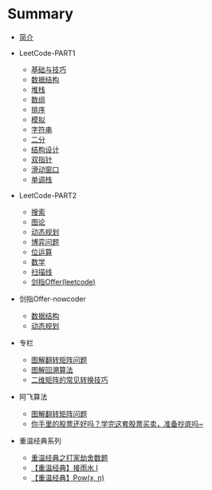 # Summary

* [简介](README.md)

* LeetCode-PART1

  * [基础与技巧](/docs/leetcode/classify/basic_skill.md)
  * [数据结构](/docs/leetcode/classify/structure.md)
  * [堆栈](/docs/leetcode/classify/heap_stack.md)
  * [数组](/docs/leetcode/classify/array.md)
  * [排序](/docs/leetcode/classify/sorting.md)
  * [模拟](/docs/leetcode/classify/simulation.md)
  * [字符串](/docs/leetcode/classify/string.md)
  * [二分](/docs/leetcode/classify/binary_search.md)
  * [结构设计](/docs/leetcode/classify/structure_design.md)
  * [双指针](/docs/leetcode/classify/two_pointers.md)
  * [滑动窗口](/docs/leetcode/classify/sliding_window.md)
  * [单调栈](/docs/leetcode/classify/monotonic_stack.md)

* LeetCode-PART2
  * [搜索](/docs/leetcode/classify/search.md)
  * [图论](/docs/leetcode/classify/graph.md)
  * [动态规划](/docs/leetcode/classify/dynamic_programing.md)
  * [博弈问题](/docs/leetcode/classify/game_problem.md)
  * [位运算](/docs/leetcode/classify/bit.md)
  * [数学](/docs/leetcode/classify/math.md)
  * [扫描线](/docs/leetcode/classify/sweep_line.md)
  * [剑指Offer(leetcode)](/docs/leetcode/swordoffer/swordoffer.md)

* 剑指Offer-nowcoder
  * [数据结构](/docs/swordoffer/structure.md)
  * [动态规划](/docs/swordoffer/dynamic_programing.md)

* 专栏

  * [图解翻转矩阵问题](/docs/articles/data_structures/matrix/图解翻转矩阵问题.md)
  * [图解回溯算法](/docs/articles/algorithm/backtracing/图解回溯算法.md)
  * [二维矩阵的常见转换技巧](/docs/articles/data_structures/matrix/二维矩阵的常见转换技巧.md)

* 阿飞算法

  * [图解翻转矩阵问题](https://mp.weixin.qq.com/s?__biz=MzIyMjczODEyMQ==&mid=2247484998&idx=1&sn=a9fbb88c41ef38182adf0e918c0b3159&chksm=e829a5e0df5e2cf639d027ce83077f7a4a3c24cac5ad4711067b0bdbb0d0d1326cb41b819c22#rd)

  - [你手里的股票还好吗？学完这套股票买卖，准备抄底吗~](https://mp.weixin.qq.com/s?__biz=MzIyMjczODEyMQ==&mid=2247484963&idx=1&sn=cd8ab109b3b6473d0aafce63faa9c434&chksm=e829a585df5e2c93d060e24784f25a62124dac43a2e484312a73f5911186b5164a55ebbef5c8#rd)

* 重温经典系列

  - [重温经典之打家劫舍数题](https://mp.weixin.qq.com/s?__biz=MzIyMjczODEyMQ==&mid=2247484946&idx=1&sn=85711584d097ebebeb2723d3e2d4b0de&chksm=e829a5b4df5e2ca23acb5569985a37066fb056bd0948397793f0c3f3cfbae6ca94ad81599c02#rd)
  - [【重温经典】接雨水 I](https://mp.weixin.qq.com/s?__biz=MzIyMjczODEyMQ==&mid=2247484855&idx=1&sn=3818d5760f4512eca99cd82a3233eaa4&chksm=e829a611df5e2f0772fe8df1d285796eda32c14a55feec0d970644da8b34c8ec609bd0e74340#rd)
  - [【重温经典】Pow(x, n)](https://mp.weixin.qq.com/s?__biz=MzIyMjczODEyMQ==&mid=2247484817&idx=1&sn=3761e4097ce812219f2be441248dca80&chksm=e829a637df5e2f21009df78c53c1c872ab85cc30cd06e8f87e1fab1007009cf1c3985bb273f1#rd)
